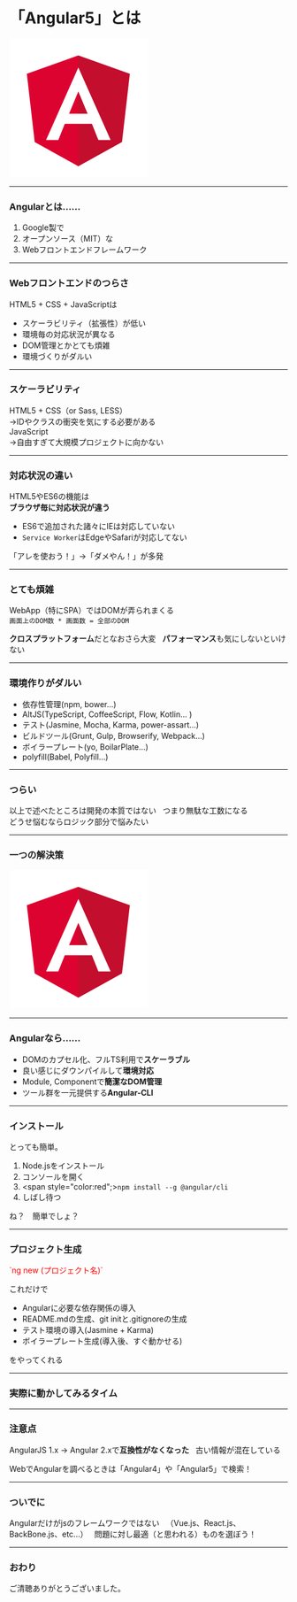 # 「Angular5」とは

![logo](assets/angular.png)

---

### Angularとは……

1. Google製で
2. オープンソース（MIT）な
3. Webフロントエンドフレームワーク  

---

### Webフロントエンドのつらさ

HTML5 + CSS + JavaScriptは

- スケーラビリティ（拡張性）が低い
- 環境毎の対応状況が異なる
- DOM管理とかとても煩雑
- 環境づくりがダルい

---

### スケーラビリティ

HTML5 + CSS（or Sass, LESS）  
→IDやクラスの衝突を気にする必要がある  
JavaScript  
→自由すぎて大規模プロジェクトに向かない

---

### 対応状況の違い

HTML5やES6の機能は  
**ブラウザ毎に対応状況が違う**

- ES6で追加された諸々にIEは対応していない
- `Service Worker`はEdgeやSafariが対応してない

「アレを使おう！」→「ダメやん！」が多発

---

### とても煩雑

WebApp（特にSPA）ではDOMが弄られまくる  
`画面上のDOM数 * 画面数 = 全部のDOM`

**クロスプラットフォーム**だとなおさら大変  
**パフォーマンス**も気にしないといけない

---

### 環境作りがダルい

- 依存性管理(npm, bower...)
- AltJS(TypeScript, CoffeeScript, Flow, Kotlin... )
- テスト(Jasmine, Mocha, Karma, power-assart...)
- ビルドツール(Grunt, Gulp, Browserify, Webpack...)
- ボイラープレート(yo, BoilarPlate...)
- polyfill(Babel, Polyfill...)

---

### つらい 

以上で述べたところは開発の本質ではない  
つまり無駄な工数になる  
どうせ悩むならロジック部分で悩みたい

---

### 一つの解決策

![logo](assets/angular.png)

---
### Angularなら……

- DOMのカプセル化、フルTS利用で**スケーラブル**
- 良い感じにダウンパイルして**環境対応**
- Module, Componentで**簡潔なDOM管理**
- ツール群を一元提供する**Angular-CLI**

---

### インストール

とっても簡単。

1. Node.jsをインストール
2. コンソールを開く
3. <span style="color:red";>`npm install --g @angular/cli`</span>
4. しばし待つ

ね？　簡単でしょ？

---

### プロジェクト生成

<p style="color:red;">`ng new (プロジェクト名)`</p>

これだけで

+ Angularに必要な依存関係の導入
+ README.mdの生成、git initと.gitignoreの生成
+ テスト環境の導入(Jasmine + Karma)
+ ボイラープレート生成(導入後、すぐ動かせる)

をやってくれる

---

### 実際に動かしてみるタイム

---

### 注意点

AngularJS 1.x → Angular 2.xで**互換性がなくなった**  
古い情報が混在している

WebでAngularを調べるときは「Angular4」や「Angular5」で検索！

---

### ついでに

Angularだけがjsのフレームワークではない  
（Vue.js、React.js、BackBone.js、etc...）  
問題に対し最適（と思われる）ものを選ぼう！

---

### おわり

ご清聴ありがとうございました。
